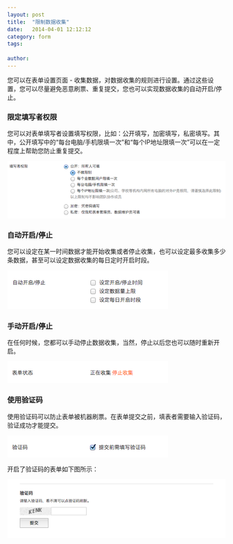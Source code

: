 ```yaml
---
layout: post
title:  "限制数据收集"
date:   2014-04-01 12:12:12
category: form
tags: 

author: 
---
```


您可以在表单设置页面 - 收集数据，对数据收集的规则进行设置。通过这些设置，您可以尽量避免恶意刷票、重复提交，您也可以实现数据收集的自动开启/停止。

### 限定填写者权限
您可以对表单填写者设置填写权限，比如：公开填写，加密填写，私密填写。其中，公开填写中的“每台电脑/手机限填一次”和“每个IP地址限填一次”可以在一定程度上帮助您防止重复提交。
	
![填写者权限](/images/collecting-data-1.png)

### 自动开启/停止
您可以设定在某一时间数据才能开始收集或者停止收集，也可以设定最多收集多少条数据，甚至可以设定数据收集的每日定时开启时段。
	
![自动开启/停止](/images/collecting-data-2.png)

### 手动开启/停止
在任何时候，您都可以手动停止数据收集，当然，停止以后您也可以随时重新开启。
	
![手动开启/停止](/images/collecting-data-3.png)

### 使用验证码
使用验证码可以防止表单被机器刷票。在表单提交之前，填表者需要输入验证码，验证成功才能提交。
	
![验证码开启](/images/collecting-data-4.png)
	
开启了验证码的表单如下图所示：
	
![开启了验证码的表单](/images/collecting-data-5.png)
